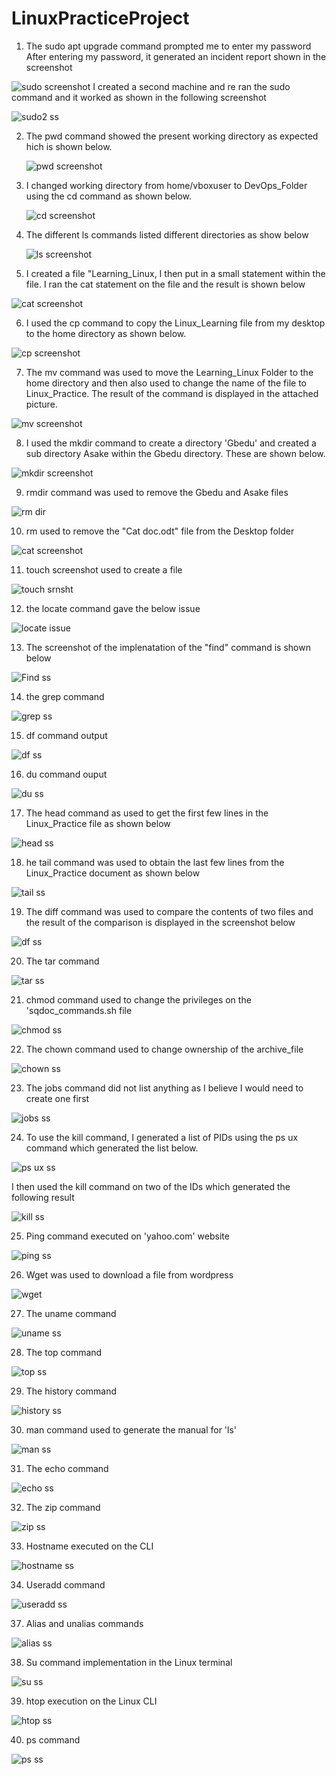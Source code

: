 # LinuxPracticeProject
1. The sudo apt upgrade command prompted me to enter my password
After entering my password, it generated an incident report shown in the screenshot

![sudo screenshot](https://github.com/oghare01/LinuxPracticeProject/assets/141191975/96d74e06-eb41-4ee4-8acc-3ab37253564d)
I created a second machine and re ran the sudo command and it worked as shown in the following screenshot 

![sudo2 ss](https://github.com/oghare01/LinuxPracticeProject/assets/141191975/86b2a286-2446-4653-926f-3387dcd098a5)


2. The pwd command showed the present working directory as expected hich is shown below.
  
   ![pwd screenshot](https://github.com/oghare01/LinuxPracticeProject/assets/141191975/14e54cd3-0f5d-4875-a16f-5c9c23aea902)

3. I changed working directory from home/vboxuser to DevOps_Folder using the cd command as shown below.

    ![cd screenshot](https://github.com/oghare01/LinuxPracticeProject/assets/141191975/71d2e32c-61be-4496-ae20-87994c06896e)

4. The different ls commands listed different directories as show below

   ![ls screenshot](https://github.com/oghare01/LinuxPracticeProject/assets/141191975/756636eb-f991-4af7-a1c9-2ade0d00b5a6)

5. I created a file "Learning_Linux, I then put in a small statement within the file. I ran the cat statement on the file and the result is shown below

  ![cat screenshot](https://github.com/oghare01/LinuxPracticeProject/assets/141191975/75a72132-9bfc-4e9e-abce-1d208efdd5ce)


6. I used the cp command to copy the Linux_Learning file from my desktop to the home directory as shown below.

  ![cp screenshot](https://github.com/oghare01/LinuxPracticeProject/assets/141191975/d790f43c-746f-4f67-b6ff-fe28286b90e4)

7. The mv command was used to move the Learning_Linux Folder to the home directory and then also used to change the name of the file to Linux_Practice.
   The result of the command is displayed in the attached picture.

 ![mv screenshot](https://github.com/oghare01/LinuxPracticeProject/assets/141191975/bc3109a7-0b92-4eb4-ba56-ebf995d8431b)

8. I used the mkdir command to create a directory 'Gbedu' and created a sub directory Asake within the Gbedu directory. These are shown below.

  ![mkdir screenshot](https://github.com/oghare01/LinuxPracticeProject/assets/141191975/e3f9a7cc-2f3e-4d0a-97b4-ae8ee830990d)

9. rmdir command was used to remove the Gbedu and Asake files
  
  ![rm dir](https://github.com/oghare01/LinuxPracticeProject/assets/141191975/56a6e8d1-5c0d-4afb-9094-9c8470bb90e9)

10. rm used to remove the "Cat doc.odt" file from the Desktop folder

  ![cat screenshot](https://github.com/oghare01/LinuxPracticeProject/assets/141191975/8043a7e5-71bb-4871-bc69-7feae29b384e)

11. touch screenshot used to create a file

 ![touch srnsht](https://github.com/oghare01/LinuxPracticeProject/assets/141191975/2f691a8d-b36a-43cd-95f1-75a84b585082)

12. the locate command gave the below issue

![locate issue](https://github.com/oghare01/LinuxPracticeProject/assets/141191975/08dd154f-8ac7-4a93-ab38-e1b46ec0347b)

13. The screenshot of the implenatation of the "find" command is shown below

![Find ss](https://github.com/oghare01/LinuxPracticeProject/assets/141191975/1a620ffb-f9a4-4c5b-ada4-05df89e5603c)

14. the grep command

![grep ss](https://github.com/oghare01/LinuxPracticeProject/assets/141191975/7984f3bd-7a34-4350-937c-7c10a41e0193)

15. df command output

 ![df ss](https://github.com/oghare01/LinuxPracticeProject/assets/141191975/c748be97-fec8-42b9-8ab0-4884896315c4)

16. du command ouput

![du ss](https://github.com/oghare01/LinuxPracticeProject/assets/141191975/3b34ba6c-5129-47f2-bfe6-07982243de77)

17. The head command as used to get the first few lines in the Linux_Practice file  as shown below

![head ss](https://github.com/oghare01/LinuxPracticeProject/assets/141191975/e19dc08b-e959-4cc6-b75a-544c47d0fb9e)

18. he tail command was used to obtain the last few lines from the Linux_Practice document as shown below

![tail ss](https://github.com/oghare01/LinuxPracticeProject/assets/141191975/52b4f517-c9e0-4bfc-a4c7-c3cd053b2b51)

19. The diff command was used to compare the contents of two files and the result of the comparison is displayed in the screenshot below

![df ss](https://github.com/oghare01/LinuxPracticeProject/assets/141191975/2c995fb6-b08f-4729-8302-dc47298396f8)

20. The tar command

![tar ss](https://github.com/oghare01/LinuxPracticeProject/assets/141191975/a6219e80-f7b9-440f-979d-16133c7b92d4)

21. chmod command used to change the privileges on the 'sqdoc_commands.sh file

![chmod ss](https://github.com/oghare01/LinuxPracticeProject/assets/141191975/59c7a005-701b-46f0-8f65-3308041d9cd1)

22. The chown command used to change ownership of the archive_file

![chown ss](https://github.com/oghare01/LinuxPracticeProject/assets/141191975/36ab254a-4558-4c7d-9037-e7c747064a98)

23. The jobs command did not list anything as I believe I would need to create one first

![jobs ss](https://github.com/oghare01/LinuxPracticeProject/assets/141191975/596c1f5a-da26-44b2-8350-e860c36c2c66)


24. To use the kill command, I generated a list of PIDs using the ps ux command which generated the list below.

![ps ux ss](https://github.com/oghare01/LinuxPracticeProject/assets/141191975/33523d28-b0e8-4339-8db6-2eb0ed874c5b)

I then used the kill command on two of the IDs which generated the following result

![kill ss](https://github.com/oghare01/LinuxPracticeProject/assets/141191975/24d412af-f813-4d6a-9c6f-c8aed72f3417)

25. Ping command executed on 'yahoo.com' website

![ping ss](https://github.com/oghare01/LinuxPracticeProject/assets/141191975/b8f3b17f-b0fb-452d-b0f6-aa97bcdc9e52)

26. Wget was used to download a file from wordpress

![wget](https://github.com/oghare01/LinuxPracticeProject/assets/141191975/056fd5e6-5092-4a64-a427-68f8d1b483d7)

27. The uname command

![uname ss](https://github.com/oghare01/LinuxPracticeProject/assets/141191975/19ea4ab7-cfd4-4415-90c6-df9f813a5197)

28. The top command

![top ss](https://github.com/oghare01/LinuxPracticeProject/assets/141191975/19cb2537-3968-44e1-9e68-5905e0a019a8)

29. The history command

![history ss](https://github.com/oghare01/LinuxPracticeProject/assets/141191975/12c5da08-42dc-4c41-8f70-03ca4689459b)

30. man command used to generate the manual for 'ls'

![man ss](https://github.com/oghare01/LinuxPracticeProject/assets/141191975/c325f60c-2f03-49c3-bc36-be056c375094)

31. The echo command

![echo ss](https://github.com/oghare01/LinuxPracticeProject/assets/141191975/95c09cae-de92-4a9f-bfed-c22a77eccc20)

32. The zip command

![zip ss](https://github.com/oghare01/LinuxPracticeProject/assets/141191975/5f74bfc7-6674-4697-9d87-543bab1a030c)

33. Hostname executed on the CLI

![hostname ss](https://github.com/oghare01/LinuxPracticeProject/assets/141191975/de6039eb-ce81-4d82-ad34-0d6ae84ec0e3)

34. Useradd command

![useradd ss](https://github.com/oghare01/LinuxPracticeProject/assets/141191975/de270334-9773-476b-861c-5a873f9573c8)


37. Alias and unalias commands

![alias ss](https://github.com/oghare01/LinuxPracticeProject/assets/141191975/3d795860-57c3-46c6-8f6f-c78532f6a873)


38. Su command implementation in the Linux terminal

![su ss](https://github.com/oghare01/LinuxPracticeProject/assets/141191975/48f93763-29aa-4309-9ffb-b18338528a05)

39. htop execution on the Linux CLI

![htop ss](https://github.com/oghare01/LinuxPracticeProject/assets/141191975/ae7dce56-a13f-41d2-840f-762452067b9c)

40. ps command

![ps ss](https://github.com/oghare01/LinuxPracticeProject/assets/141191975/ab5954df-816e-4b5b-9e24-dd673aceee66)


 




